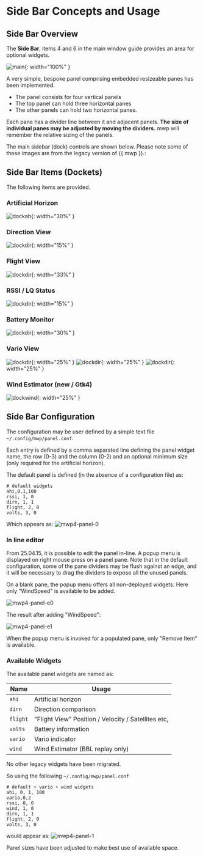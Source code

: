 # Side Bar Concepts and Usage

## Side Bar Overview

The **Side Bar**, items 4 and 6 in the main window guide provides an area for optional widgets.

![main](images/main-window.png){: width="100%" }

A very simple, bespoke panel comprising embedded resizeable panes has been implemented.

* The panel consists for four vertical panels
* The top panel can hold three horizontal panes
* The other panels can hold two horizontal panes.

Each pane has a divider line between it and adjacent panels. **The size of individual panes may be adjusted by moving the dividers.** mwp will remember the relative sizing of the panels.

The main sidebar (dock) controls are shown below. Please note some of these images are from the legacy version of {{ mwp }}.:

## Side Bar Items (Dockets)

The following items are provided.

### Artificial Horizon

![dockah](images/dock_ah.png){: width="30%" }

### Direction View

![dockdir](images/dock_dirn.png){: width="15%" }

### Flight View

![dockdir](images/dock_fv.png){: width="33%" }

### RSSI / LQ Status

![dockdir](images/dock_radio.png){: width="15%" }

### Battery Monitor

![dockdir](images/dock_batt.png){: width="30%" }

### Vario View

![dockdir](images/dock_vario.png){: width="25%" }
![dockdir](images/dock_vario_l.png){: width="25%" }
![dockdir](images/dock_vario_d.png){: width="25%" }

### Wind Estimator (new / Gtk4)

![dockwind](images/panel-vas.png){: width="25%" }

## Side Bar Configuration

The configuration may be user defined by a simple text file `~/.config/mwp/panel.conf`.

Each entry is defined by a comma separated line defining the panel widget name, the row (0-3) and the column (0-2) and an optional minimum size (only required for the artificial horizon).

The default panel is defined (in the absence of a configuration file) as:

```
# default widgets
ahi,0,1,100
rssi, 1, 0
dirn, 1, 1
flight, 2, 0
volts, 3, 0
```

Which appears as:
![mwp4-panel-0](images/mwp4-panel-0.png)

### In line editor

From 25.04.15, it is possible to edit the panel in-line. A popup menu is displayed on right mouse press on a panel pane. Note that in the default configuration, some of the pane dividers may be flush against an edge, and it will be necessary to drag the dividers to expose all the unused panels.

On a blank pane, the popup menu offers all non-deployed widgets. Here only "WindSpeed" is available to be added.

![mwp4-panel-e0](images/panel-edit-0.png)

The result after adding "WindSpeed":

![mwp4-panel-e1](images/panel-edit-1.png)

When the popup menu is invoked for a populated pane, only "Remove Item" is available.

### Available Widgets

The available panel widgets are named as:

| Name | Usage |
| ---- | ---- |
| `ahi` | Artificial horizon |
| `dirn` | Direction comparison |
| `flight` | "Flight View" Position / Velocity / Satellites etc, |
| `volts` | Battery information |
| `vario` | Vario indicator |
|  `wind` | Wind Estimator (BBL replay only) |

No other legacy widgets have been migrated.

So using the following `~/.config/mwp/panel.conf`

```
# default + vario + wind widgets
ahi, 0, 1, 100
vario,0,2
rssi, 0, 0
wind, 1, 0
dirn, 1, 1
flight, 2, 0
volts, 3, 0
```

would appear as:
![mwp4-panel-1](images/mwp4-panel-1.png)

Panel sizes have been adjusted to make best use of available space.
